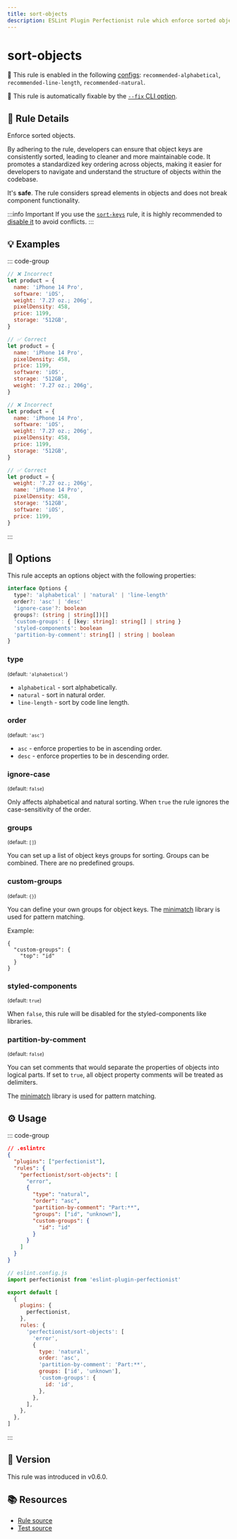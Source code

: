 ```yaml
---
title: sort-objects
description: ESLint Plugin Perfectionist rule which enforce sorted objects
---
```


# sort-objects

💼 This rule is enabled in the following [configs](/configs/): `recommended-alphabetical`, `recommended-line-length`, `recommended-natural`.

🔧 This rule is automatically fixable by the [`--fix` CLI option](https://eslint.org/docs/latest/user-guide/command-line-interface#--fix).

<!-- end auto-generated rule header -->

## 📖 Rule Details

Enforce sorted objects.

By adhering to the rule, developers can ensure that object keys are consistently sorted, leading to cleaner and more maintainable code. It promotes a standardized key ordering across objects, making it easier for developers to navigate and understand the structure of objects within the codebase.

It's **safe**. The rule considers spread elements in objects and does not break component functionality.

:::info Important
If you use the [`sort-keys`](https://eslint.org/docs/latest/rules/sort-keys) rule, it is highly recommended to [disable it](https://eslint.org/docs/latest/use/configure/rules#using-configuration-files-1) to avoid conflicts.
:::

## 💡 Examples

::: code-group

<!-- prettier-ignore -->
```js [Alphabetical and Natural Sorting]
// ❌ Incorrect
let product = {
  name: 'iPhone 14 Pro',
  software: 'iOS',
  weight: '7.27 oz.; 206g',
  pixelDensity: 458,
  price: 1199,
  storage: '512GB',
}

// ✅ Correct
let product = {
  name: 'iPhone 14 Pro',
  pixelDensity: 458,
  price: 1199,
  software: 'iOS',
  storage: '512GB',
  weight: '7.27 oz.; 206g',
}
```

```js [Sorting by Line Length]
// ❌ Incorrect
let product = {
  name: 'iPhone 14 Pro',
  software: 'iOS',
  weight: '7.27 oz.; 206g',
  pixelDensity: 458,
  price: 1199,
  storage: '512GB',
}

// ✅ Correct
let product = {
  weight: '7.27 oz.; 206g',
  name: 'iPhone 14 Pro',
  pixelDensity: 458,
  storage: '512GB',
  software: 'iOS',
  price: 1199,
}
```

:::

## 🔧 Options

This rule accepts an options object with the following properties:

```ts
interface Options {
  type?: 'alphabetical' | 'natural' | 'line-length'
  order?: 'asc' | 'desc'
  'ignore-case'?: boolean
  groups?: (string | string[])[]
  'custom-groups': { [key: string]: string[] | string }
  'styled-components': boolean
  'partition-by-comment': string[] | string | boolean
}
```

### type

<sub>(default: `'alphabetical'`)</sub>

- `alphabetical` - sort alphabetically.
- `natural` - sort in natural order.
- `line-length` - sort by code line length.

### order

<sub>(default: `'asc'`)</sub>

- `asc` - enforce properties to be in ascending order.
- `desc` - enforce properties to be in descending order.

### ignore-case

<sub>(default: `false`)</sub>

Only affects alphabetical and natural sorting. When `true` the rule ignores the case-sensitivity of the order.

### groups

<sub>(default: `[]`)</sub>

You can set up a list of object keys groups for sorting. Groups can be combined. There are no predefined groups.

### custom-groups

<sub>(default: `{}`)</sub>

You can define your own groups for object keys. The [minimatch](https://github.com/isaacs/minimatch) library is used for pattern matching.

Example:

```
{
  "custom-groups": {
    "top": "id"
  }
}
```

### styled-components

<sub>(default: `true`)</sub>

When `false`, this rule will be disabled for the styled-components like libraries.

### partition-by-comment

<sub>(default: `false`)</sub>

You can set comments that would separate the properties of objects into logical parts. If set to `true`, all object property comments will be treated as delimiters.

The [minimatch](https://github.com/isaacs/minimatch) library is used for pattern matching.

## ⚙️ Usage

::: code-group

```json [Legacy Config]
// .eslintrc
{
  "plugins": ["perfectionist"],
  "rules": {
    "perfectionist/sort-objects": [
      "error",
      {
        "type": "natural",
        "order": "asc",
        "partition-by-comment": "Part:**",
        "groups": ["id", "unknown"],
        "custom-groups": {
          "id": "id"
        }
      }
    ]
  }
}
```

```js [Flat Config]
// eslint.config.js
import perfectionist from 'eslint-plugin-perfectionist'

export default [
  {
    plugins: {
      perfectionist,
    },
    rules: {
      'perfectionist/sort-objects': [
        'error',
        {
          type: 'natural',
          order: 'asc',
          'partition-by-comment': 'Part:**',
          groups: ['id', 'unknown'],
          'custom-groups': {
            id: 'id',
          },
        },
      ],
    },
  },
]
```

:::

## 🚀 Version

This rule was introduced in v0.6.0.

## 📚 Resources

- [Rule source](https://github.com/lzear/eslint-plugin-dont/blob/main/rules/sort-objects.ts)
- [Test source](https://github.com/lzear/eslint-plugin-dont/blob/main/test/sort-objects.test.ts)
